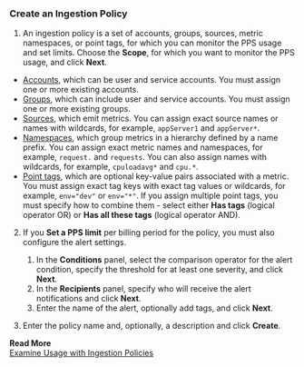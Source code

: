 ### Create an Ingestion Policy

1. An ingestion policy is a set of accounts, groups, sources, metric namespaces, or point tags, for which you can monitor the PPS usage and set limits. Choose the **Scope**, for which you want to monitor the PPS usage, and click **Next**.

* [Accounts](http://docs.wavefront.com/authorization-faq.html#what-are-user--service-accounts), which can be user and service accounts. You must assign one or more existing accounts.
* [Groups](http://docs.wavefront.com/users_roles.html#create-a-group), which can include user and service accounts. You must assign one or more existing groups.
* [Sources](http://docs.wavefront.com/sources_managing.html), which emit metrics. You can assign exact source names or names with wildcards, for example, <code>appServer1</code> and <code>appServer*</code>.
* [Namespaces](http://docs.wavefront.com/metrics_managing.html#metrics-browser), which group metrics in a hierarchy defined by a name prefix. You can assign exact metric names and namespaces, for example, <code>request.</code> and <code>requests</code>. You can also assign names with wildcards, for example, <code>cpuloadavg*</code> and <code>cpu.*</code>.
* [Point tags](http://docs.wavefront.com/metrics_managing.html#time-series-with-tags), which are optional key-value pairs associated with a metric. You must assign exact tag keys with exact tag values or wildcards, for example, <code>env="dev"</code> or <code>env="*"</code>. If you assign multiple point tags, you must specify how to combine them - select either **Has tags** (logical operator OR) or **Has all these tags** (logical operator AND).
2. If you **Set a PPS limit** per billing period for the policy, you must also configure the alert settings.

    1. In the **Conditions** panel, select the comparison operator for the alert condition, specify the threshold for at least one severity, and click **Next**.
    2. In the **Recipients** panel,  specify who will receive the alert notifications and click **Next**.
    3. Enter the name of the alert, optionally add tags, and click **Next**.
3.	Enter the policy name and, optionally, a description and click **Create**.

**Read More**<br/>
[Examine Usage with Ingestion Policies](https://docs.wavefront.com/ingestion_policies.html)

